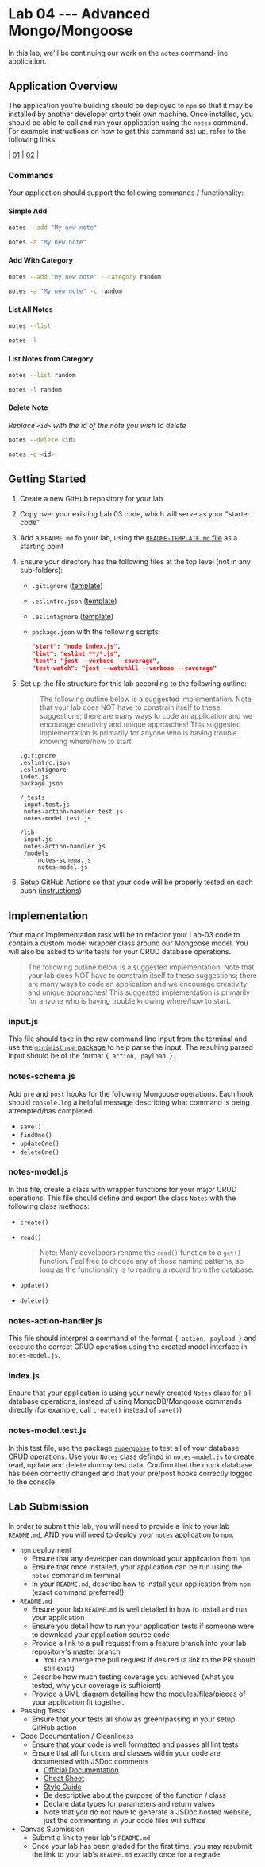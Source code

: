 # Lab 04 --- Advanced Mongo/Mongoose

In this lab, we'll be continuing our work on the `notes` command-line application. 

## Application Overview

The application you're building should be deployed to `npm` so that it may be installed by another developer onto their own machine. Once installed, you should be able to call and run your application using the `notes` command. For example instructions on how to get this command set up, refer to the following links: 

| [01](https://medium.com/netscape/a-guide-to-create-a-nodejs-command-line-package-c2166ad0452e) | [02](https://medium.com/netscape/a-guide-to-create-a-nodejs-command-line-package-c2166ad0452e) |

### Commands 

Your application should support the following commands / functionality: 

#### Simple Add

```bash
notes --add "My new note"
```

```bash
notes -a "My new note"
```

#### Add With Category

```bash
notes --add "My new note" --category random
```

```bash
notes -a "My new note" -c random
```

#### List All Notes

```bash
notes --list
```

```bash
notes -l
```

#### List Notes from Category

```bash
notes --list random
```

```bash
notes -l random
```

#### Delete Note

*Replace `<id>` with the id of the note you wish to delete*

```bash
notes --delete <id>
```

```bash
notes -d <id>
```

## Getting Started

1. Create a new GitHub repository for your lab 

2. Copy over your existing Lab 03 code, which will serve as your "starter code"

3. Add a `README.md` fo your lab, using the [`README-TEMPLATE.md` file](../../reference/submission-instructions/labs/README-template.md) as a starting point

4. Ensure your directory has the following files at the top level (not in any sub-folders): 

   * `.gitignore` ([template](../../configs/.gitignore))

   * `.eslintrc.json` ([template](../../configs/.eslintrc.json))

   * `.eslintignore` ([template](../../configs/.eslintignore))

   * `package.json` with the following scripts: 

     ```json
     "start": "node index.js",
     "lint": "eslint **/*.js",
     "test": "jest --verbose --coverage",
     "test-watch": "jest --watchAll --verbose --coverage"
     ```

5. Set up the file structure for this lab according to the following outline: 

   > The following outline below is a suggested implementation. Note that your lab does NOT have to constrain itself to these suggestions; there are many ways to code an application and we encourage creativity and unique approaches! This suggested implementation is primarily for anyone who is having trouble knowing where/how to start. 

   ```
   .gitignore
   .eslintrc.json
   .eslintignore
   index.js
   package.json
   
   /_tests_
   	input.test.js
   	notes-action-handler.test.js
   	notes-model.test.js
   
   /lib
   	input.js
   	notes-action-handler.js
   	/models
   		notes-schema.js
   		notes-model.js
   ```

6. Setup GitHub Actions so that your code will be properly tested on each push ([instructions](../../reference/github-actions.md))

## Implementation 

Your major implementation task will be to refactor your Lab-03 code to contain a custom model wrapper class around our Mongoose model. You will also be asked to write tests for your CRUD database operations. 

> The following outline below is a suggested implementation. Note that your lab does NOT have to constrain itself to these suggestions; there are many ways to code an application and we encourage creativity and unique approaches! This suggested implementation is primarily for anyone who is having trouble knowing where/how to start. 

### input.js 

This file should take in the raw command line input from the terminal and use the [`minimist` `npm` package](https://www.npmjs.com/package/minimist) to help parse the input. The resulting parsed input should be of the format `{ action, payload }`.

### notes-schema.js

Add `pre` and `post` hooks for the following Mongoose operations. Each hook should `console.log` a helpful message describing what command is being attempted/has completed. 

* `save()`
* `findOne()`
* `updateOne()`
* `deleteOne()`

### notes-model.js

In this file, create a class with wrapper functions for your major CRUD operations. This file should define and export the class `Notes` with the following class methods: 

* `create()`

* `read()`

  > Note: Many developers rename the `read()` function to a `get()` function. Feel free to choose any of those naming patterns, so long as the functionality is to reading a record from the database. 

* `update()`

* `delete()`

### notes-action-handler.js

This file should interpret a command of the format `{ action, payload }` and execute the correct CRUD operation using the created model interface in `notes-model.js`.

### index.js

Ensure that your application is using your newly created `Notes` class for all database operations, instead of using MongoDB/Mongoose commands directly (for example, call `create()` instead of `save()`)

### notes-model.test.js

In this test file, use the package [`supergoose`](https://www.npmjs.com/package/@code-fellows/supergoose) to test all of your database CRUD operations. Use your `Notes` class defined in `notes-model.js` to create, read, update and delete dummy test data. Confirm that the mock database has been correctly changed and that your pre/post hooks correctly logged to the console. 

## Lab Submission 

In order to submit this lab, you will need to provide a link to your lab `README.md`, AND you will need to deploy your `notes` application to `npm`. 

* `npm` deployment
  * Ensure that any developer can download your application from `npm` 
  * Ensure that once installed, your application can be run using the `notes` command in terminal
  * In your `README.md`, describe how to install your application from `npm` (exact command preferred!)
* `README.md`
  * Ensure your lab `README.md` is well detailed in how to install and run your application
  * Ensure you detail how to run your application tests if someone were to download your application source code
  * Provide a link to a pull request from a feature branch into your lab repository's master branch
    * You can merge the pull request if desired (a link to the PR should still exist)
  * Describe how much testing coverage you achieved (what you tested, why your coverage is sufficient)
  * Provide a [UML diagram](https://www.uml-diagrams.org/index-examples.html) detailing how the modules/files/pieces of your application fit together. 
* Passing Tests
  * Ensure that your tests all show as green/passing in your setup GitHub action
* Code Documentation / Cleanliness
  * Ensure that your code is well formatted and passes all lint tests 
  * Ensure that all functions and classes within your code are documented with JSDoc comments
    * [Official Documentation](http://usejsdoc.org/about-getting-started.html) 
    * [Cheat Sheet](https://devhints.io/jsdoc) 
    * [Style Guide](https://github.com/shri/JSDoc-Style-Guide)
    * Be descriptive about the purpose of the function / class
    * Declare data types for parameters and return values
    * Note that you do not have to generate a JSDoc hosted website, just the commenting in your code files will suffice
* Canvas Submission
  * Submit a link to your lab's `README.md` 
  * Once your lab has been graded for the first time, you may resubmit the link to your lab's `README.md` exactly once for a regrade
